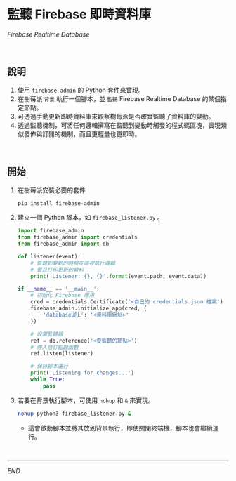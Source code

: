 # 監聽 Firebase 即時資料庫

_Firebase Realtime Database_

<br>

## 說明

1. 使用 `firebase-admin` 的 Python 套件來實現。
2. 在樹莓派 `背景` 執行一個腳本，並 `監聽` Firebase Realtime Database 的某個指定節點。
3. 可透過手動更新即時資料庫來觀察樹莓派是否確實監聽了資料庫的變動。
4. 透過監聽機制，可將任何邏輯撰寫在監聽到變動時觸發的程式碼區塊，實現類似發佈與訂閱的機制，而且更輕量也更即時。

<br>

## 開始

1. 在樹莓派安裝必要的套件

    ```sh
    pip install firebase-admin
    ```

2. 建立一個 Python 腳本，如 `firebase_listener.py` 。

    ```python
    import firebase_admin
    from firebase_admin import credentials
    from firebase_admin import db

    def listener(event):
        # 監聽到變動的時候在這裡執行邏輯
        # 暫且打印更新的資料
        print('Listener: {}, {}'.format(event.path, event.data))

    if __name__ == '__main__':
        # 初始化 Firebase 應用
        cred = credentials.Certificate('<自己的 credentials.json 檔案')
        firebase_admin.initialize_app(cred, {
            'databaseURL': '<資料庫網址>'
        })

        # 設置監聽器
        ref = db.reference('<要監聽的節點>')
        # 傳入自訂監聽函數
        ref.listen(listener)

        # 保持腳本運行
        print('Listening for changes...')
        while True:
            pass
    ```

3. 若要在背景執行腳本，可使用 `nohup` 和 `&` 來實現。

    ```sh
    nohup python3 firebase_listener.py &
    ```
   - 這會啟動腳本並將其放到背景執行，即使關閉終端機，腳本也會繼續運行。


<br>

---

_END_